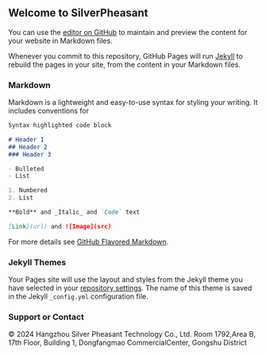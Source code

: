 ## Welcome to SilverPheasant

You can use the [editor on GitHub](https://silverpheasant.github.io/index.md) to maintain and preview the content for your website in Markdown files.

Whenever you commit to this repository, GitHub Pages will run [Jekyll](https://jekyllrb.com/) to rebuild the pages in your site, from the content in your Markdown files.

### Markdown

Markdown is a lightweight and easy-to-use syntax for styling your writing. It includes conventions for

```markdown
Syntax highlighted code block

# Header 1
## Header 2
### Header 3

- Bulleted
- List

1. Numbered
2. List

**Bold** and _Italic_ and `Code` text

[Link](url) and ![Image](src)
```

For more details see [GitHub Flavored Markdown](https://guides.github.com/features/mastering-markdown/).

### Jekyll Themes

Your Pages site will use the layout and styles from the Jekyll theme you have selected in your [repository settings](https://github.com/cardsolitaire58/cardsolitaire58.github.io/settings/pages). The name of this theme is saved in the Jekyll `_config.yml` configuration file.

### Support or Contact

© 2024 Hangzhou Silver Pheasant Technology Co., Ltd.
Room 1792,Area B, 17th Floor, Building 1, Dongfangmao CommercialCenter, Gongshu District
